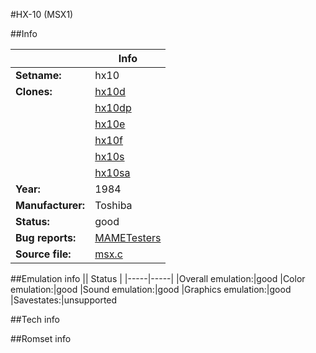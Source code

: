 #HX-10 (MSX1)

##Info

||Info|
|-----|-----|
|**Setname:**|hx10
|**Clones:**|[hx10d](hx10d.md)
||[hx10dp](hx10dp.md)
||[hx10e](hx10e.md)
||[hx10f](hx10f.md)
||[hx10s](hx10s.md)
||[hx10sa](hx10sa.md)
|**Year:**|1984
|**Manufacturer:**|Toshiba
|**Status:**|good
|**Bug reports:**|[MAMETesters](http://mametesters.org/view_all_set.php?type=1&temporary=y&search=msx.c)
|**Source file:**|[msx.c](https://github.com/mamedev/mame/blob/master/src/mess/drivers/msx.c)

##Emulation info
|| Status |
|-----|-----|
|Overall emulation:|good
|Color emulation:|good
|Sound emulation:|good
|Graphics emulation:|good
|Savestates:|unsupported

##Tech info

##Romset info

<!--- START OF EDITED COMMENT DO NOT TOUCH TEXT ABOVE-->
